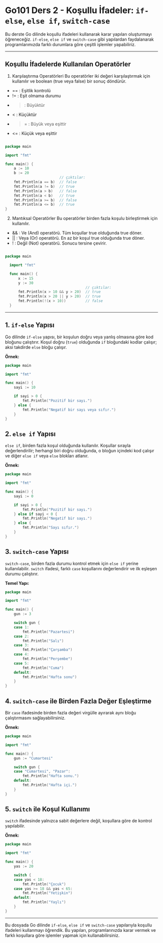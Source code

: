 
# Go101 Ders 2 - Koşullu İfadeler: `if-else`, `else if`, `switch-case`

Bu derste Go dilinde koşullu ifadeleri kullanarak karar yapıları oluşturmayı öğreneceğiz. `if-else`, `else if` ve `switch-case` gibi yapılardan faydalanarak programlarımızda farklı durumlara göre çeşitli işlemler yapabiliriz.

---


## Koşullu İfadelerde Kullanılan Operatörler

1. Karşılaştırma Operatörleri
Bu operatörler iki değeri karşılaştırmak için kullanılır ve boolean (true veya false) bir sonuç döndürür.

  *  == : Eşitlik kontrolü
  *  != : Eşit olmama durumu
  *  > : Büyüktür
  *  < : Küçüktür
  *  >= : Büyük veya eşittir
  *  <= : Küçük veya eşittir


````go

package main

import "fmt"

func main() {
    a := 10
    b := 20
                         // çıktılar: 
    fmt.Println(a == b)  // false
    fmt.Println(a != b)  // true
    fmt.Println(a > b)   // false
    fmt.Println(a < b)   // true
    fmt.Println(a >= b)  // false
    fmt.Println(a <= b)  // true
}

````

2. Mantıksal Operatörler
Bu operatörler birden fazla koşulu birleştirmek için kullanılır.

  *  && : Ve (And) operatörü. Tüm koşullar true olduğunda true döner.
  *  || : Veya (Or) operatörü. En az bir koşul true olduğunda true döner.
  *  ! : Değil (Not) operatörü. Sonucu tersine çevirir.



  ````go

  package main

    import "fmt"

    func main() {
        x := 15
        y := 30
                                       // çıktılar:
        fmt.Println(x > 10 && y > 20)  // true
        fmt.Println(x > 20 || y > 20)  // true
        fmt.Println(!(x > 10))         // false
    }

  ````



---

## 1. `if-else` Yapısı

Go dilinde `if-else` yapısı, bir koşulun doğru veya yanlış olmasına göre kod bloğunu çalıştırır. Koşul doğru (`true`) olduğunda `if` bloğundaki kodlar çalışır; aksi takdirde `else` bloğu çalışır.

**Örnek:**

```go
package main

import "fmt"

func main() {
    sayi := 10

    if sayi > 0 {
        fmt.Println("Pozitif bir sayı.")
    } else {
        fmt.Println("Negatif bir sayı veya sıfır.")
    }
}
```

## 2. `else if` Yapısı

`else if`, birden fazla koşul olduğunda kullanılır. Koşullar sırayla değerlendirilir; herhangi biri doğru olduğunda, o bloğun içindeki kod çalışır ve diğer `else if` veya `else` blokları atlanır.

**Örnek:**

```go
package main

import "fmt"

func main() {
    sayi := 0

    if sayi > 0 {
        fmt.Println("Pozitif bir sayı.")
    } else if sayi < 0 {
        fmt.Println("Negatif bir sayı.")
    } else {
        fmt.Println("Sayı sıfır.")
    }
}
```

## 3. `switch-case` Yapısı

`switch-case`, birden fazla durumu kontrol etmek için `else if` yerine kullanılabilir. `switch` ifadesi, farklı `case` koşullarını değerlendirir ve ilk eşleşen durumu çalıştırır.

**Temel Yapı:**

```go
package main

import "fmt"

func main() {
    gun := 3

    switch gun {
    case 1:
        fmt.Println("Pazartesi")
    case 2:
        fmt.Println("Salı")
    case 3:
        fmt.Println("Çarşamba")
    case 4:
        fmt.Println("Perşembe")
    case 5:
        fmt.Println("Cuma")
    default:
        fmt.Println("Hafta sonu")
    }
}
```

## 4. `switch-case` ile Birden Fazla Değer Eşleştirme

Bir `case` ifadesinde birden fazla değeri virgülle ayırarak aynı bloğu çalıştırmasını sağlayabilirsiniz.

**Örnek:**

```go
package main

import "fmt"

func main() {
    gun := "Cumartesi"

    switch gun {
    case "Cumartesi", "Pazar":
        fmt.Println("Hafta sonu.")
    default:
        fmt.Println("Hafta içi.")
    }
}
```

## 5. `switch` ile Koşul Kullanımı

`switch` ifadesinde yalnızca sabit değerlere değil, koşullara göre de kontrol yapılabilir.

**Örnek:**

```go
package main

import "fmt"

func main() {
    yas := 20

    switch {
    case yas < 18:
        fmt.Println("Çocuk")
    case yas >= 18 && yas < 65:
        fmt.Println("Yetişkin")
    default:
        fmt.Println("Yaşlı")
    }
}
```

---

Bu dosyada Go dilinde `if-else`, `else if` ve `switch-case` yapılarıyla koşullu ifadeleri kullanmayı öğrendik. Bu yapıları, programlarınızda karar vermek ve farklı koşullara göre işlemler yapmak için kullanabilirsiniz.
